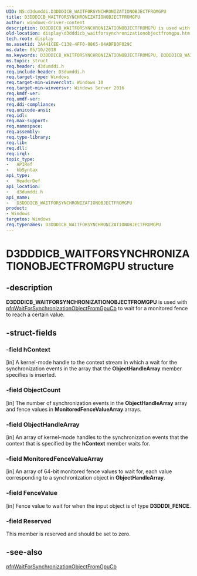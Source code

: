 ```yaml
---
UID: NS:d3dumddi.D3DDDICB_WAITFORSYNCHRONIZATIONOBJECTFROMGPU
title: D3DDDICB_WAITFORSYNCHRONIZATIONOBJECTFROMGPU
author: windows-driver-content
description: D3DDDICB_WAITFORSYNCHRONIZATIONOBJECTFROMGPU is used with pfnWaitForSynchronizationObjectFromGpuCb to wait for a monitored fence to reach a certain value.
old-location: display\d3dddicb_waitforsynchronizationobjectfromgpu.htm
tech.root: display
ms.assetid: 2A441CEE-C138-4FF0-8865-04ABFB0F029C
ms.date: 05/10/2018
ms.keywords: D3DDDICB_WAITFORSYNCHRONIZATIONOBJECTFROMGPU, D3DDDICB_WAITFORSYNCHRONIZATIONOBJECTFROMGPU structure [Display Devices], d3dumddi/D3DDDICB_WAITFORSYNCHRONIZATIONOBJECTFROMGPU, display.d3dddicb_waitforsynchronizationobjectfromgpu
ms.topic: struct
req.header: d3dumddi.h
req.include-header: D3dumddi.h
req.target-type: Windows
req.target-min-winverclnt: Windows 10
req.target-min-winversvr: Windows Server 2016
req.kmdf-ver: 
req.umdf-ver: 
req.ddi-compliance: 
req.unicode-ansi: 
req.idl: 
req.max-support: 
req.namespace: 
req.assembly: 
req.type-library: 
req.lib: 
req.dll: 
req.irql: 
topic_type:
-	APIRef
-	kbSyntax
api_type:
-	HeaderDef
api_location:
-	d3dumddi.h
api_name:
-	D3DDDICB_WAITFORSYNCHRONIZATIONOBJECTFROMGPU
product:
- Windows
targetos: Windows
req.typenames: D3DDDICB_WAITFORSYNCHRONIZATIONOBJECTFROMGPU
---
```


# D3DDDICB_WAITFORSYNCHRONIZATIONOBJECTFROMGPU structure


## -description


<b>D3DDDICB_WAITFORSYNCHRONIZATIONOBJECTFROMGPU</b> is used with <a href="https://msdn.microsoft.com/49023D25-D57E-418F-AD10-133377B90493">pfnWaitForSynchronizationObjectFromGpuCb</a> to wait for a monitored fence to reach a certain value.


## -struct-fields




### -field hContext

[in] A kernel-mode handle to the context stream in which a wait for the synchronization events in the array that the <b>ObjectHandleArray</b> member specifies is inserted.


### -field ObjectCount

[in] The number of synchronization events in the <b>ObjectHandleArray</b> array and fence values in <b>MonitoredFenceValueArray</b> arrays.


### -field ObjectHandleArray

[in] An array of kernel-mode handles to the synchronization events that the context that is specified by the <b>hContext</b> member waits for.


### -field MonitoredFenceValueArray

[in] An array of 64-bit monitored fence values to wait for, each value corresponding to a synchronization object in <b>ObjectHandleArray</b>.


### -field FenceValue

[in] Fence value to wait for when the input object is of type <b>D3DDDI_FENCE</b>.


### -field Reserved

This member is reserved and should be set to zero.


## -see-also




<a href="https://msdn.microsoft.com/49023D25-D57E-418F-AD10-133377B90493">pfnWaitForSynchronizationObjectFromGpuCb</a>
 

 

